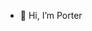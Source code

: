 - 👋 Hi, I’m Porter
<!---
porteralvaro/porteralvaro is a ✨ special ✨ repository because its `README.md` (this file) appears on your GitHub profile.
You can click the Preview link to take a look at your changes.
--->
